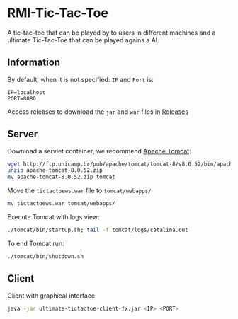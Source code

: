 # RMI-Tic-Tac-Toe
A tic-tac-toe that can be played by to users in different machines and a ultimate Tic-Tac-Toe that can be played agains a AI.

## Information

By default, when it is not specified: `IP` and `Port` is:

`IP=localhost`  
`PORT=8080` 

Access releases to download the `jar` and `war` files in [Releases]


## Server

Download a servlet container, we recommend [Apache Tomcat]:

```bash
wget http://ftp.unicamp.br/pub/apache/tomcat/tomcat-8/v8.0.52/bin/apache-tomcat-8.0.52.zip 
unzip apache-tomcat-8.0.52.zip 
mv apache-tomcat-8.0.52.zip tomcat
```

Move the `tictactoews.war` file to `tomcat/webapps/`

```bash
mv tictactoews.war tomcat/webapps/
```

Execute Tomcat with logs view:

```bash
./tomcat/bin/startup.sh; tail -f tomcat/logs/catalina.out
```

To end Tomcat run:

```bash
./tomcat/bin/shutdown.sh
```

## Client

Client with graphical interface

```bash
java -jar ultimate-tictactoe-client-fx.jar <IP> <PORT>
```
  
  
   [Releases]: <https://github.com/Barbalho12/RMI-Tic-Tac-Toe/releases>
   [Apache Tomcat]: <https://tomcat.apache.org/download-80.cgi>
   
